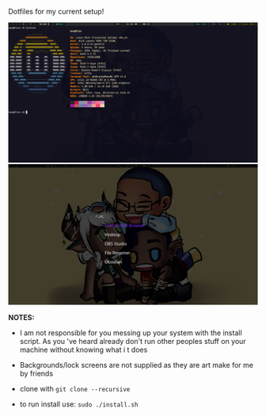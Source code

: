 Dotfiles for my current setup!

![Main Look](./assets/terminal.png)
![D Menu](./assets/tofi.png)

**NOTES:** 
- I am not responsible for you messing up your system with the install script. As you
've heard already don't run other peoples stuff on your machine without knowing what i
t does
- Backgrounds/lock screens are not supplied as they are art make for me by friends

- clone with ```git clone --recursive```

- to run install use: ``` sudo ./install.sh ```

